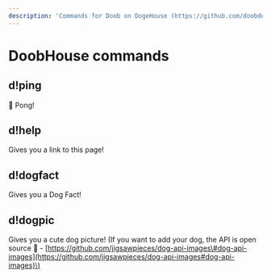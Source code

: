 ```yaml
---
description: 'Commands for Doob on DogeHouse (https://github.com/doobdev/doobhouse)'
---
```


# DoobHouse commands

## d!ping

🏓 Pong!

## d!help

Gives you a link to this page!

## d!dogfact

Gives you a Dog Fact!

## d!dogpic

Gives you a cute dog picture! \(If you want to add your dog, the API is open source 👀 - [https://github.com/jigsawpieces/dog-api-images\#dog-api-images](https://github.com/jigsawpieces/dog-api-images#dog-api-images)\)

